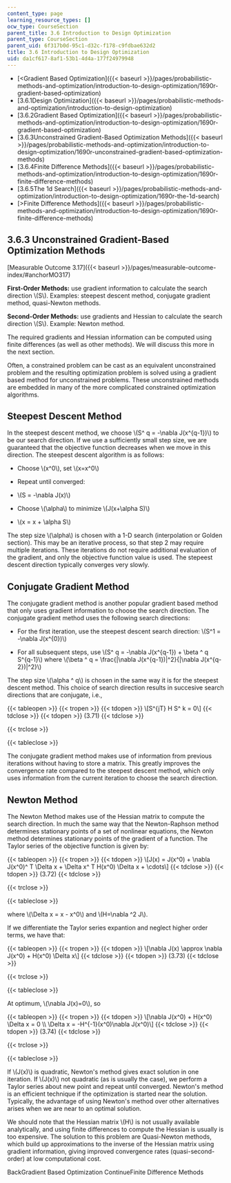 ```yaml
---
content_type: page
learning_resource_types: []
ocw_type: CourseSection
parent_title: 3.6 Introduction to Design Optimization
parent_type: CourseSection
parent_uid: 6f317b0d-95c1-d32c-f178-c9fdbae632d2
title: 3.6 Introduction to Design Optimization
uid: da1cf617-8af1-53b1-4d4a-177f24979948
---
```


*   [\<Gradient Based Optimization]({{< baseurl >}}/pages/probabilistic-methods-and-optimization/introduction-to-design-optimization/1690r-gradient-based-optimization)
*   [3.6.1Design Optimization]({{< baseurl >}}/pages/probabilistic-methods-and-optimization/introduction-to-design-optimization)
*   [3.6.2Gradient Based Optimization]({{< baseurl >}}/pages/probabilistic-methods-and-optimization/introduction-to-design-optimization/1690r-gradient-based-optimization)
*   [3.6.3Unconstrained Gradient-Based Optimization Methods]({{< baseurl >}}/pages/probabilistic-methods-and-optimization/introduction-to-design-optimization/1690r-unconstrained-gradient-based-optimization-methods)
*   [3.6.4Finite Difference Methods]({{< baseurl >}}/pages/probabilistic-methods-and-optimization/introduction-to-design-optimization/1690r-finite-difference-methods)
*   [3.6.5The 1d Search]({{< baseurl >}}/pages/probabilistic-methods-and-optimization/introduction-to-design-optimization/1690r-the-1d-search)
*   [\>Finite Difference Methods]({{< baseurl >}}/pages/probabilistic-methods-and-optimization/introduction-to-design-optimization/1690r-finite-difference-methods)

3.6.3 Unconstrained Gradient-Based Optimization Methods
-------------------------------------------------------

[Measurable Outcome 3.17]({{< baseurl >}}/pages/measurable-outcome-index/#anchorMO317)

**First-Order Methods:** use gradient information to calculate the search direction \\(S\\). Examples: steepest descent method, conjugate gradient method, quasi-Newton methods.

**Second-Order Methods:** use gradients and Hessian to calculate the search direction \\(S\\). Example: Newton method.

The required gradients and Hessian information can be computed using finite differences (as well as other methods). We will discuss this more in the next section.

Often, a constrained problem can be cast as an equivalent unconstrained problem and the resulting optimization problem is solved using a gradient based method for unconstrained problems. These unconstrained methods are embedded in many of the more complicated constrained optimization algorithms.

Steepest Descent Method
-----------------------

In the steepest descent method, we choose \\(S^ q = -\\nabla J(x^{q-1})\\) to be our search direction. If we use a sufficiently small step size, we are guaranteed that the objective function decreases when we move in this direction. The steepest descent algorithm is as follows:

*   Choose \\(x^0\\), set \\(x=x^0\\)
    
*   Repeat until converged:  
    
*   \\(S = -\\nabla J(x)\\)
    
*   Choose \\(\\alpha\\) to minimize \\(J(x+\\alpha S)\\)
    
*   \\(x = x + \\alpha S\\)
    

The step size \\(\\alpha\\) is chosen with a 1-D search (interpolation or Golden section). This may be an iterative process, so that step 2 may require multiple iterations. These iterations do not require additional evaluation of the gradient, and only the objective function value is used. The stepeest descent direction typically converges very slowly.

Conjugate Gradient Method
-------------------------

The conjugate gradient method is another popular gradient based method that only uses gradient information to choose the search direction. The conjugate gradient method uses the following search directions:

*   For the first iteration, use the steepest descent search direction: \\(S^1 = -\\nabla J(x^{0})\\)
    
*   For all subsequent steps, use \\(S^ q = -\\nabla J(x^{q-1}) + \\beta ^ q S^{q-1}\\) where \\(\\beta ^ q = \\frac{|\\nabla J(x^{q-1})|^2}{|\\nabla J(x^{q-2})|^2}\\)
    

The step size \\(\\alpha ^ q\\) is chosen in the same way it is for the steepest descent method. This choice of search direction results in succesive search directions that are conjugate, i.e.,

{{< tableopen >}}
{{< tropen >}}
{{< tdopen >}}
\\\[S^{jT} H S^ k = 0\\\]
{{< tdclose >}}
{{< tdopen >}}
(3.71)
{{< tdclose >}}

{{< trclose >}}

{{< tableclose >}}

The conjugate gradient method makes use of information from previous iterations without having to store a matrix. This greatly improves the convergence rate compared to the steepest descent method, which only uses information from the current iteration to choose the search direction.

Newton Method
-------------

The Newton Method makes use of the Hessian matrix to compute the search direction. In much the same way that the Newton-Raphson method determines stationary points of a set of nonlinear equations, the Newton method determines stationary points of the gradient of a function. The Taylor series of the objective function is given by:

{{< tableopen >}}
{{< tropen >}}
{{< tdopen >}}
\\\[J(x) = J(x^0) + \\nabla J(x^0)^ T \\Delta x + \\Delta x^ T H(x^0) \\Delta x + \\cdots\\\]
{{< tdclose >}}
{{< tdopen >}}
(3.72)
{{< tdclose >}}

{{< trclose >}}

{{< tableclose >}}

where \\(\\Delta x = x - x^0\\) and \\(H=\\nabla ^2 J\\).

If we differentiate the Taylor series expantion and neglect higher order terms, we have that:

{{< tableopen >}}
{{< tropen >}}
{{< tdopen >}}
\\\[\\nabla J(x) \\approx \\nabla J(x^0) + H(x^0) \\Delta x\\\]
{{< tdclose >}}
{{< tdopen >}}
(3.73)
{{< tdclose >}}

{{< trclose >}}

{{< tableclose >}}

At optimum, \\(\\nabla J(x)=0\\), so

{{< tableopen >}}
{{< tropen >}}
{{< tdopen >}}
\\\[\\nabla J(x^0) + H(x^0) \\Delta x = 0 \\\\ \\Delta x = -H^{-1}(x^0)\\nabla J(x^0)\\\]
{{< tdclose >}}
{{< tdopen >}}
(3.74)
{{< tdclose >}}

{{< trclose >}}

{{< tableclose >}}

If \\(J(x)\\) is quadratic, Newton's method gives exact solution in one iteration. If \\(J(x)\\) not quadratic (as is usually the case), we perform a Taylor series about new point and repeat until converged. Newton's method is an efficient technique if the optimization is started near the solution. Typically, the advantage of using Newton's method over other alternatives arises when we are near to an optimal solution.

We should note that the Hessian matrix \\(H\\) is not usually available analytically, and using finite differences to compute the Hessian is usually is too expensive. The solution to this problem are Quasi-Newton methods, which build up approximations to the inverse of the Hessian matrix using gradient information, giving improved convergence rates (quasi-second-order) at low computational cost.

BackGradient Based Optimization ContinueFinite Difference Methods